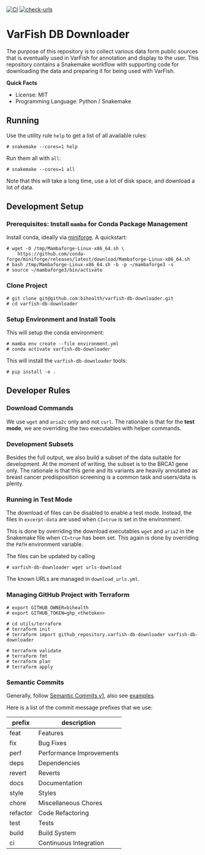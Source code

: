 [![CI](https://github.com/bihealth/varfish-db-downloader/actions/workflows/main.yml/badge.svg)](https://github.com/bihealth/varfish-db-downloader/actions/workflows/main.yml)
[![check-urls](https://github.com/bihealth/varfish-db-downloader/actions/workflows/check-urls.yml/badge.svg)](https://github.com/bihealth/varfish-db-downloader/actions/workflows/check-urls.yml)

# VarFish DB Downloader

The purpose of this repository is to collect various data form public sources that is eventually used in VarFish for annotation and display to the user.
This repository contains a Snakemake workflow with supporting code for downloading the data and preparing it for being used with VarFish.

**Quick Facts**

- License: MIT
- Programming Language: Python / Snakemake

## Running

Use the utility rule `help` to get a list of all available rules:

```
# snakemake --cores=1 help
```

Run them all with `all`:

```
# snakemake --cores=1 all
```

Note that this will take a long time, use a lot of disk space, and download a lot of data.

## Development Setup

### Prerequisites: Install `mamba` for Conda Package Management

Install conda, ideally via [miniforge](https://github.com/conda-forge/miniforge).
A quickstart:

```
# wget -O /tmp/Mambaforge-Linux-x86_64.sh \
    https://github.com/conda-forge/miniforge/releases/latest/download/Mambaforge-Linux-x86_64.sh
# bash /tmp/Mambaforge-Linux-x86_64.sh -b -p ~/mambaforge3 -s
# source ~/mambaforge3/bin/activate
```

### Clone Project

```
# git clone git@github.com:bihealth/varfish-db-downloader.git
# cd varfish-db-downloader
```

### Setup Environment and Install Tools

This will setup the conda environment:


```
# mamba env create --file environment.yml
# conda activate varfish-db-downloader
```

This will install the `varfish-db-downloader` tools:

```
# pip install -e .
```

## Developer Rules

### Download Commands

We use `wget` and `aria2c` only and not `curl`.
The rationale is that for the **test mode**, we are overriding the two executables with helper commands.

### Development Subsets

Besides the full output, we also build a subset of the data suitable for development.
At the moment of writing, the subset is to the BRCA1 gene only.
The rationale is that this gene and its variants are heavily annotated as breast cancer predisposition screening is a common task and users/data is plenty.

### Running in Test Mode

The download of files can be disabled to enable a test mode.
Instead, the files in `excerpt-data` are used when `CI=true` is set in the environment.

This is done by overriding the download executables `wget` and `aria2` in the Snakemake file when `CI=true` has been set.
This again is done by overriding the `PATH` environment variable.

The files can be updated by calling

```
# varfish-db-downloader wget urls-download
```

The known URLs are managed in `download_urls.yml`.

### Managing GitHub Project with Terraform

```
# export GITHUB_OWNER=bihealth
# export GITHUB_TOKEN=ghp_<thetoken>

# cd utils/terraform
# terraform init
# terraform import github_repository.varfish-db-downloader varfish-db-downloader

# terraform validate
# terraform fmt
# terraform plan
# terraform apply
```

### Semantic Commits

Generally, follow [Semantic Commits v1](https://www.conventionalcommits.org/en/v1.0.0/#specification), also see [examples](https://www.conventionalcommits.org/en/v1.0.0/#examples).

Here is a list of the commit message prefixes that we use:

| prefix | description |
| ------ | ----------- |
| feat | Features |
| fix | Bug Fixes |
| perf | Performance Improvements |
| deps | Dependencies |
| revert | Reverts |
| docs | Documentation |
| style | Styles |
| chore | Miscellaneous Chores |
| refactor | Code Refactoring |
| test | Tests |
| build | Build System |
| ci | Continuous Integration |
